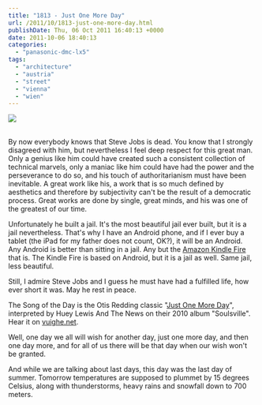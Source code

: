 ```yaml
---
title: "1813 - Just One More Day"
url: /2011/10/1813-just-one-more-day.html
publishDate: Thu, 06 Oct 2011 16:40:13 +0000
date: 2011-10-06 18:40:13
categories: 
  - "panasonic-dmc-lx5"
tags: 
  - "architecture"
  - "austria"
  - "street"
  - "vienna"
  - "wien"
---
```

<div class="container">
<div class="center"><a target="_blank" href="https://d25zfm9zpd7gm5.cloudfront.net/1200x1200/2011/20111006_154248_ps.jpg"><img src="https://d25zfm9zpd7gm5.cloudfront.net/0600x0600/2011/20111006_154248_ps.jpg" /></a></div>
</div>
<br />

By now everybody knows that Steve Jobs is dead. You know that I strongly disagreed with him, but nevertheless I feel deep respect for this great man. Only a genius like him could have created such a consistent collection of technical marvels, only a maniac like him could have had the power and the perseverance to do so, and his touch of authoritarianism must have been inevitable. A great work like his, a work that is so much defined by aesthetics and therefore by subjectivity can't be the result of a democratic process. Great works are done by single, great minds, and his was one of the greatest of our time.

Unfortunately he built a jail. It's the most beautiful jail ever built, but it is a jail nevertheless. That's why I have an Android phone, and if I ever buy a tablet (the iPad for my father does not count, OK?), it will be an Android. Any Android is better than sitting in a jail. Any but the <a href="http://www.amazon.com/Kindle-Color-Multi-touch-Display-Wi-Fi/dp/B0051VVOB2/ref=sr_tr_sr_1?ie=UTF8&qid=1317918206&sr=8-1" target="_blank">Amazon Kindle Fire</a> that is. The Kindle Fire is based on Android, but it is a jail as well. Same jail, less beautiful.

Still, I admire Steve Jobs and I guess he must have had a fulfilled life, how ever short it was. May he rest in peace.

 The Song of the Day is the Otis Redding classic "<a href="http://www.lyricsmode.com/lyrics/o/otis_redding/just_one_more_day.html" target="_blank">Just One More Day</a>", interpreted by Huey Lewis And The News on their 2010 album "Soulsville". Hear it on <a href="http://vuighe.net/mp3/nghe-bai-hat-just-one-more-day_huey-lewis-and-the-news-1355805.html" target="_blank">vuighe.net</a>. 

Well, one day we all will wish for another day, just one more day, and then one day more, and for all of us there will be that day when our wish won't be granted.

And while we are talking about last days, this day was the last day of summer. Tomorrow temperatures are supposed to plummet by 15 degrees Celsius, along with thunderstorms, heavy rains and snowfall down to 700 meters.

